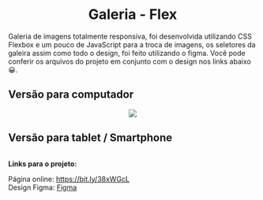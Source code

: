 
<div align="center">
  <h1>Galeria - Flex</h1>
  <div align="left">
  Galeria de imagens totalmente responsiva, foi desenvolvida utilizando CSS Flexbox e um pouco de JavaScript para a troca de imagens, 
    os seletores da galeira assim como todo o design, foi feito utilizando o figma. Você pode conferir os arquivos do projeto em conjunto com o design nos links abaixo😀. 


  </div border="1">
  <h2 align="left">Versão para computador</h2>
  <img src="[https://user-images.githubusercontent.com/17308374/168814066-4d783164-bb53-464d-bdd4-56098b68dc7f.png](https://user-images.githubusercontent.com/17308374/169310946-6c36f40a-3545-4c11-911c-5000b84007fe.png)">
  <h2 align="left">Versão para tablet / Smartphone</h2>
  <img src="">
  </div>
  
 <strong>Links para o projeto:</strong>

Página online: https://bit.ly/38xWGcL <br>
Design Figma: [Figma](https://bit.ly/38DJmUi)
